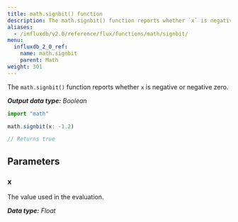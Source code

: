 ```yaml
---
title: math.signbit() function
description: The math.signbit() function reports whether `x` is negative or negative zero.
aliases:
  - /influxdb/v2.0/reference/flux/functions/math/signbit/
menu:
  influxdb_2_0_ref:
    name: math.signbit
    parent: Math
weight: 301
---
```


The `math.signbit()` function reports whether `x` is negative or negative zero.

_**Output data type:** Boolean_

```js
import "math"

math.signbit(x: -1.2)

// Returns true
```

## Parameters

### x
The value used in the evaluation.

_**Data type:** Float_
